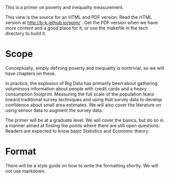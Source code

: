 This is a primer on poverty and inequality measurement.

This view is the source for an HTML and PDF version. Read the HTML version at
http://b-k.github.io/ppim/ . Get the PDF version when we have more content and a good
place for it, or use the makefile in the tech directory to build it.

Scope
=====

Conceptually, simply defining poverty and inequality is nontrivial, so we will have
chapters on these.

In practice, the explosion of Big Data has primarily been about gathering voluminous
information about people with credit cards and a heavy consumption footprint. Measuring
the full scale of the population leans toward traditional survey techniques and using
that survey data to develop confidence about small area estimates. We will also cover the
literature on using sensor data to augment the survey data.

The primer will be at a graduate level. We will cover the basics, but do so in a manner
aimed at finding the points where there are still open questions. Readers are expected to
know basic Statistics and Economic theory. 

Format
======

There will be a style guide on how to write the formatting shortly. We will not use
markdown.
